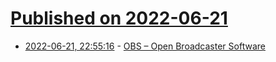 # [Published on 2022-06-21](index.md)

* [2022-06-21, 22:55:16](https://news.ycombinator.com/item?id=31830046) - [OBS – Open Broadcaster Software](https://obsproject.com/)
